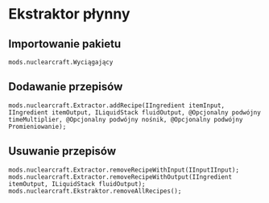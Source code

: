 # Ekstraktor płynny

## Importowanie pakietu
`mods.nuclearcraft.Wyciągający`

## Dodawanie przepisów
```zenscript
mods.nuclearcraft.Extractor.addRecipe(IIngredient itemInput, IIngredient itemOutput, ILiquidStack fluidOutput, @Opcjonalny podwójny timeMultiplier, @Opcjonalny podwójny nośnik, @Opcjonalny podwójny Promieniowanie);
```

## Usuwanie przepisów
```zenscript
mods.nuclearcraft.Extractor.removeRecipeWithInput(IInputIInput);
mods.nuclearcraft.Extractor.removeRecipeWithOutput(IIngredient itemOutput, ILiquidStack fluidOutput);
mods.nuclearcraft.Ekstraktor.removeAllRecipes();
```